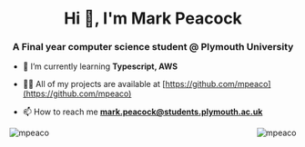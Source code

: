 <h1 align="center">Hi 👋, I'm Mark Peacock</h1>
<h3 align="center">A Final year computer science student @ Plymouth University</h3>



- 🌱 I’m currently learning **Typescript, AWS**

- 👨‍💻 All of my projects are available at [https://github.com/mpeaco](https://github.com/mpeaco)

- 📫 How to reach me **mark.peacock@students.plymouth.ac.uk**



<p><img align="right" src="https://github-readme-stats.vercel.app/api/top-langs?username=mpeaco&show_icons=true&locale=en&layout=compact" alt="mpeaco" /></p>

<p><img align="left" src="https://github-readme-streak-stats.herokuapp.com/?user=mpeaco&" alt="mpeaco" /></p>

